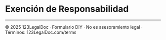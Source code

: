 # Exención de Responsabilidad

---
© 2025 123LegalDoc · Formulario DIY · No es asesoramiento legal · Términos: 123LegalDoc.com/terms
